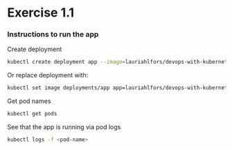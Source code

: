 # Exercise 1.1

### Instructions to run the app

Create deployment

```bash
kubectl create deployment app --image=lauriahlfors/devops-with-kubernetes:1.1
```

Or replace deployment with:

```bash
kubectl set image deployments/app app=lauriahlfors/devops-with-kubernetes:1.1
```

Get pod names

```bash
kubectl get pods
```

See that the app is running via pod logs

```bash
kubectl logs -f <pod-name>
```
